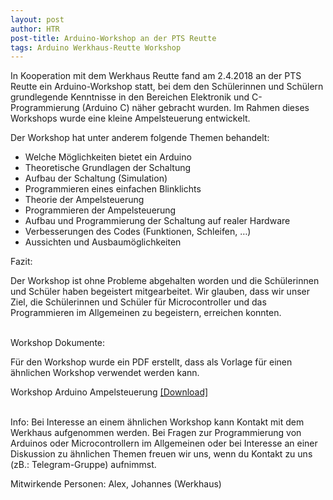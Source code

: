 ```yaml
---
layout: post
author: HTR
post-title: Arduino-Workshop an der PTS Reutte
tags: Arduino Werkhaus-Reutte Workshop
---
```


In Kooperation mit dem Werkhaus Reutte fand am 2.4.2018 an der PTS Reutte ein Arduino-Workshop statt, bei dem den Schülerinnen und Schülern grundlegende Kenntnisse in den Bereichen
Elektronik und C-Programmierung (Arduino C) näher gebracht wurden. Im Rahmen dieses Workshops wurde eine kleine Ampelsteuerung entwickelt.

Der Workshop hat unter anderem folgende Themen behandelt:

- Welche Möglichkeiten bietet ein Arduino
- Theoretische Grundlagen der Schaltung
- Aufbau der Schaltung (Simulation)
- Programmieren eines einfachen Blinklichts
- Theorie der Ampelsteuerung
- Programmieren der Ampelsteuerung
- Aufbau und Programmierung der Schaltung auf realer Hardware
- Verbesserungen des Codes (Funktionen, Schleifen, …)
- Aussichten und Ausbaumöglichkeiten


Fazit:

Der Workshop ist ohne Probleme abgehalten worden und die Schülerinnen und Schüler haben begeistert mitgearbeitet. Wir glauben, dass wir unser Ziel, die Schülerinnen und Schüler für Microcontroller und das Programmieren im Allgemeinen zu begeistern, erreichen konnten. 

<br>
Workshop Dokumente:

Für den Workshop wurde ein PDF erstellt, dass als Vorlage für einen ähnlichen Workshop verwendet werden kann. 

Workshop Arduino Ampelsteuerung <a href="{{ layout.post_assets | liquify | relative_url }}/arduinoAmpel.ino" download>[Download]</a>

<br>
Info:
Bei Interesse an einem ähnlichen Workshop kann Kontakt mit dem Werkhaus aufgenommen werden. Bei Fragen zur Programmierung von Arduinos oder Microcontrollern im Allgemeinen oder bei Interesse
an einer Diskussion zu ähnlichen Themen freuen wir uns, wenn du Kontakt zu uns (zB.: Telegram-Gruppe) aufnimmst.

Mitwirkende Personen:
Alex, Johannes (Werkhaus)